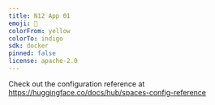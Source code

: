 ```yaml
---
title: N12 App 01
emoji: 🏢
colorFrom: yellow
colorTo: indigo
sdk: docker
pinned: false
license: apache-2.0
---
```


Check out the configuration reference at https://huggingface.co/docs/hub/spaces-config-reference
